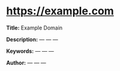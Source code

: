 # https://example.com

**Title:** Example Domain

**Description:** — — —

**Keywords:** — — —

**Author:** — — —

